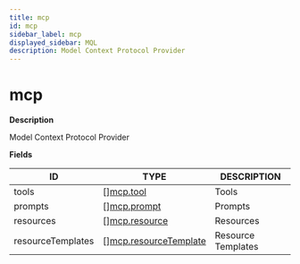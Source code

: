 ```yaml
---
title: mcp
id: mcp
sidebar_label: mcp
displayed_sidebar: MQL
description: Model Context Protocol Provider
---
```


# mcp

**Description**

Model Context Protocol Provider

**Fields**

| ID                | TYPE                                                      | DESCRIPTION        |
| ----------------- | --------------------------------------------------------- | ------------------ |
| tools             | &#91;&#93;[mcp.tool](mcp.tool.md)                         | Tools              |
| prompts           | &#91;&#93;[mcp.prompt](mcp.prompt.md)                     | Prompts            |
| resources         | &#91;&#93;[mcp.resource](mcp.resource.md)                 | Resources          |
| resourceTemplates | &#91;&#93;[mcp.resourceTemplate](mcp.resourcetemplate.md) | Resource Templates |
